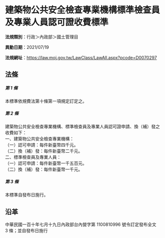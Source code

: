 # 建築物公共安全檢查專業機構標準檢查員及專業人員認可證收費標準




**法規類別**：行政＞內政部＞國土管理目

**異動日期**：2021/07/19  

**法規網址**：https://law.moj.gov.tw/LawClass/LawAll.aspx?pcode=D0070297



## 法條
##### 第 1 條
本標準依規費法第十條第一項規定訂定之。

##### 第 2 條
建築物公共安全檢查專業機構、標準檢查員及專業人員認可證申請、換（補）發之收費如下：  
一、建築物公共安全檢查專業機構：  
（一）認可申請：每件新臺幣四千元。  
（二）換（補）發：每件新臺幣二千元。  
二、標準檢查員及專業人員：  
（一）認可申請：每件新臺幣一千五百元。  
（二）換（補）發：每件新臺幣一千元。

##### 第 3 條
本標準自發布日施行。

## 沿革
中華民國一百十年七月十九日內政部台內營字第 1100810996 號令訂定發布全文 3  條；並自發布日施行
